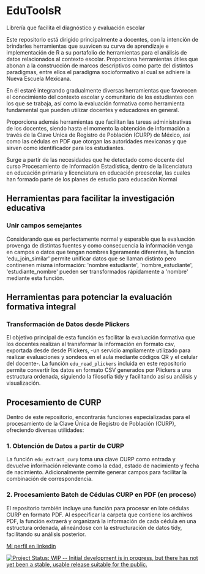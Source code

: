 # EduToolsR
Librería que facilita el diagnóstico y evaluación escolar

Este repositorio está dirigido principalmente a docentes, con la intención de brindarles herramientas que suavicen su curva de aprendizaje e implementación de R a su portafolio de herramientas para el análisis de datos relacionados al contexto escolar. Proporciona herramientas útiles que abonan a la construcción de marcos descriptivos como parte del distintos paradigmas, entre ellos el paradigma socioformativo al cual se adhiere la Nueva Escuela Mexicana.

En él estaré integrando gradualmente diversas herramientas que favorecen el conocimiento del contexto escolar y comunitario de los estudiantes con los que se trabaja, así como la evaluación formativa como herramienta fundamental que pueden utilizar docentes y educadores en general.

Proporciona además herramientas que facilitan las tareas administrativas de los docentes, siendo hasta el momento la obtención de información a través de la Clave Unica de Registro de Población (CURP) de México, así como las cédulas en PDF que otorgan las autoridades mexicanas y que sirven como identificador para los estudiantes.

Surge a partir de las necesidades que he detectado como docente del curso Procesamiento de Información Estadística, dentro de la licenciatura en educación primaria y licenciatura en educación preescolar, las cuales han formado parte de los planes de estudio para educación Normal

## Herramientas para facilitar la investigación educativa

### Unir campos semejantes

Considerando que es perfectamente normal y esperable que la evaluación provenga de distintas fuentes y como consecuencia la información venga en campos o datos que tengan nombres ligeramente diferentes, la función 'edu_join_similar' permite unificar datos que se llaman distinto pero continenen misma información: 'nombre estudiante', 'nombre_estudiante', 'estudiante_nombre' pueden ser transformados rápidamente a 'nombre' mediante esta función.

## Herramientas para potenciar la evaluación formativa integral

### Transformación de Datos desde Plickers

El objetivo principal de esta función es facilitar la evaluación formativa que los docentes realizan al transformar la información en formato csv, exportada desde desde Plickers, -un servicio ampliamente utilizado para realizar evaluaciones y sondeos en el aula mediante códigos QR y el celular del docente-. La función `edu_read_plickers` incluida en este repositorio permite convertir los datos en formato CSV generados por Plickers a una estructura ordenada, siguiendo la filosofía tidy y facilitando así su análisis y visualización.

## Procesamiento de CURP

Dentro de este repositorio, encontrarás funciones especializadas para el procesamiento de la Clave Única de Registro de Población (CURP), ofreciendo diversas utilidades:

### 1. Obtención de Datos a partir de CURP

La función `edu_extract_curp` toma una clave CURP como entrada y devuelve información relevante como la edad, estado de nacimiento y fecha de nacimiento. Adicionalmente permite generar campos para facilitar la combinación de correspondencia.

### 2. Procesamiento Batch de Cédulas CURP en PDF (en proceso)

El repositorio también incluye una función para procesar en lote cédulas CURP en formato PDF. Al especificar la carpeta que contiene los archivos PDF, la función extraerá y organizará la información de cada cédula en una estructura ordenada, alineándose con la estructuración de datos tidy, facilitando su análisis posterior.

[Mi perfil en linkedin](https://www.linkedin.com/in/fernandorojasdelatorre/)

[![Project Status: WIP -- Initial development is in progress, but there has not yet been a stable, usable release suitable for the public.](https://www.repostatus.org/badges/latest/wip.svg)](https://www.repostatus.org/#wip)

